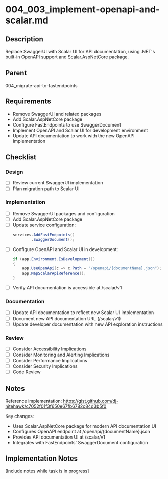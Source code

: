 # 004_003_implement-openapi-and-scalar.md

## Description

Replace SwaggerUI with Scalar UI for API documentation, using .NET's built-in OpenAPI support and Scalar.AspNetCore package.

## Parent
004_migrate-api-to-fastendpoints

## Requirements

- Remove SwaggerUI and related packages
- Add Scalar.AspNetCore package
- Configure FastEndpoints to use SwaggerDocument
- Implement OpenAPI and Scalar UI for development environment
- Update API documentation to work with the new OpenAPI implementation

## Checklist

### Design
- [ ] Review current SwaggerUI implementation
- [ ] Plan migration path to Scalar UI

### Implementation
- [ ] Remove SwaggerUI packages and configuration
- [ ] Add Scalar.AspNetCore package
- [ ] Update service configuration:
  ```csharp
  services.AddFastEndpoints()
          .SwaggerDocument();
  ```
- [ ] Configure OpenAPI and Scalar UI in development:
  ```csharp
  if (app.Environment.IsDevelopment())
  {
      app.UseOpenApi(c => c.Path = "/openapi/{documentName}.json");    
      app.MapScalarApiReference();
  }
  ```
- [ ] Verify API documentation is accessible at /scalar/v1

### Documentation
- [ ] Update API documentation to reflect new Scalar UI implementation
- [ ] Document new API documentation URL (/scalar/v1)
- [ ] Update developer documentation with new API exploration instructions

### Review
- [ ] Consider Accessibility Implications
- [ ] Consider Monitoring and Alerting Implications
- [ ] Consider Performance Implications
- [ ] Consider Security Implications
- [ ] Code Review

## Notes

Reference implementation: https://gist.github.com/dj-nitehawk/c7052f01f3f650e67fb6782c84d3b5f0

Key changes:
- Uses Scalar.AspNetCore package for modern API documentation UI
- Configures OpenAPI endpoint at /openapi/{documentName}.json
- Provides API documentation UI at /scalar/v1
- Integrates with FastEndpoints' SwaggerDocument configuration

## Implementation Notes

[Include notes while task is in progress]
